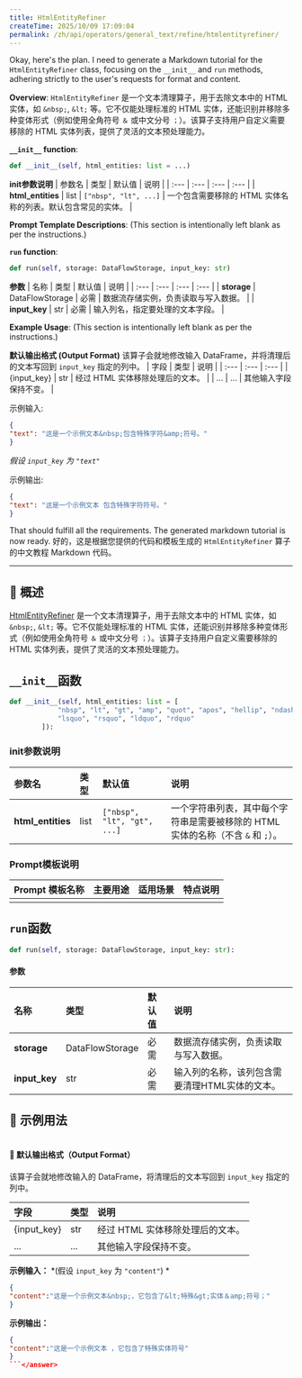 ```yaml
---
title: HtmlEntityRefiner
createTime: 2025/10/09 17:09:04
permalink: /zh/api/operators/general_text/refine/htmlentityrefiner/
---
```


<think>Okay, here's the plan. I need to generate a Markdown tutorial for the `HtmlEntityRefiner` class, focusing on the `__init__` and `run` methods, adhering strictly to the user's requests for format and content.

**Overview**:
`HtmlEntityRefiner` 是一个文本清理算子，用于去除文本中的 HTML 实体，如 `&nbsp;`, `&lt;` 等。它不仅能处理标准的 HTML 实体，还能识别并移除多种变体形式（例如使用全角符号 `＆` 或中文分号 `；`）。该算子支持用户自定义需要移除的 HTML 实体列表，提供了灵活的文本预处理能力。

**`__init__` function**:
```python
def __init__(self, html_entities: list = ...)
```
**init参数说明**
| 参数名 | 类型 | 默认值 | 说明 |
| :--- | :--- | :--- | :--- |
| **html_entities** | list | `["nbsp", "lt", ...]` | 一个包含需要移除的 HTML 实体名称的列表。默认包含常见的实体。 |

**Prompt Template Descriptions**:
(This section is intentionally left blank as per the instructions.)

**`run` function**:
```python
def run(self, storage: DataFlowStorage, input_key: str)
```
**参数**
| 名称 | 类型 | 默认值 | 说明 |
| :--- | :--- | :--- | :--- |
| **storage** | DataFlowStorage | 必需 | 数据流存储实例，负责读取与写入数据。 |
| **input_key** | str | 必需 | 输入列名，指定要处理的文本字段。 |

**Example Usage**:
(This section is intentionally left blank as per the instructions.)

**默认输出格式 (Output Format)**
该算子会就地修改输入 DataFrame，并将清理后的文本写回到 `input_key` 指定的列中。
| 字段 | 类型 | 说明 |
| :--- | :--- | :--- |
| {input_key} | str | 经过 HTML 实体移除处理后的文本。 |
| ... | ... | 其他输入字段保持不变。 |

示例输入:
```json
{
"text": "这是一个示例文本&nbsp;包含特殊字符&amp;符号。"
}
```
*假设 `input_key` 为 `"text"`*

示例输出:
```json
{
"text": "这是一个示例文本 包含特殊字符符号。"
}
```

That should fulfill all the requirements. The generated markdown tutorial is now ready.
</think>
<answer>好的，这是根据您提供的代码和模板生成的 `HtmlEntityRefiner` 算子的中文教程 Markdown 代码。

---

## 📘 概述

[HtmlEntityRefiner](https://github.com/OpenDCAI/DataFlow/blob/main/dataflow/operators/refine/html_entity_refiner.py) 是一个文本清理算子，用于去除文本中的 HTML 实体，如 `&nbsp;`, `&lt;` 等。它不仅能处理标准的 HTML 实体，还能识别并移除多种变体形式（例如使用全角符号 `＆` 或中文分号 `；`）。该算子支持用户自定义需要移除的 HTML 实体列表，提供了灵活的文本预处理能力。

## `__init__`函数

```python
def __init__(self, html_entities: list = [
            "nbsp", "lt", "gt", "amp", "quot", "apos", "hellip", "ndash", "mdash", 
            "lsquo", "rsquo", "ldquo", "rdquo"
        ]):
```

### init参数说明

| 参数名 | 类型 | 默认值 | 说明 |
| :--- | :--- | :--- | :--- |
| **html_entities** | list | `["nbsp", "lt", "gt", ...]` | 一个字符串列表，其中每个字符串是需要被移除的 HTML 实体的名称（不含 `&` 和 `;`）。 |

### Prompt模板说明

| Prompt 模板名称 | 主要用途 | 适用场景 | 特点说明 |
| :--- | :--- | :--- | :--- |
| | | | |

## `run`函数

```python
def run(self, storage: DataFlowStorage, input_key: str):
```

#### 参数

| 名称 | 类型 | 默认值 | 说明 |
| :--- | :--- | :--- | :--- |
| **storage** | DataFlowStorage | 必需 | 数据流存储实例，负责读取与写入数据。 |
| **input_key** | str | 必需 | 输入列的名称，该列包含需要清理HTML实体的文本。 |

## 🧠 示例用法

```python

```

#### 🧾 默认输出格式（Output Format）

该算子会就地修改输入的 DataFrame，将清理后的文本写回到 `input_key` 指定的列中。

| 字段 | 类型 | 说明 |
| :--- | :--- | :--- |
| {input_key} | str | 经过 HTML 实体移除处理后的文本。 |
| ... | ... | 其他输入字段保持不变。 |

**示例输入：**
*(假设 `input_key` 为 `"content"`) *

```json
{
"content":"这是一个示例文本&nbsp;，它包含了&lt;特殊&gt;实体＆amp;符号；"
}
```

**示例输出：**

```json
{
"content":"这是一个示例文本 ，它包含了特殊实体符号"
}
```</answer>
